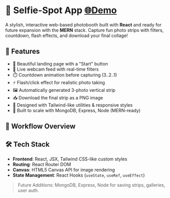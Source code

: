 # 📸 Selfie-Spot App   [🌐Demo](https://selfie-spot.netlify.app/) 

A stylish, interactive web-based photobooth built with **React** and ready for future expansion with the **MERN** stack. Capture fun photo strips with filters, countdown, flash effects, and download your final collage!

## 🚀 Features

- 🎨 Beautiful landing page with a "Start" button
- 🎥 Live webcam feed with real-time filters
- ⏱️ Countdown animation before capturing (3..2..1)
- ⚡ Flash/click effect for realistic photo taking
- 🖼️ Automatically generated 3-photo vertical strip
- 📥 Download the final strip as a PNG image
- 🧩 Designed with Tailwind-like utilities & responsive styles
- 🔧 Built to scale with MongoDB, Express, Node (MERN-ready)

## 🔁 Workflow Overview

## 🛠️ Tech Stack

- **Frontend**: React, JSX, Tailwind CSS-like custom styles
- **Routing**: React Router DOM
- **Canvas**: HTML5 Canvas API for image rendering
- **State Management**: React Hooks (`useState`, `useRef`, `useEffect`)

> Future Additions: MongoDB, Express, Node for saving strips, galleries, user auth.

